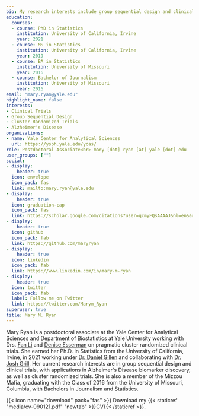 ```yaml
---
bio: My research interests include group sequential design and clinical trials, with applications in Alzheimer's Disease biomarker discovery, as well as cluster randomized trials.
education:
  courses:
  - course: PhD in Statistics
    institution: University of California, Irvine
    year: 2021
  - course: MS in Statistics
    institution: University of California, Irvine
    year: 2019
  - course: BA in Statistics
    institution: University of Missouri
    year: 2016
  - course: Bachelor of Journalism
    institution: University of Missouri
    year: 2016
email: "mary.ryan@yale.edu"
highlight_name: false
interests:
- Clinical Trials
- Group Sequential Design
- Cluster Randomized Trials
- Alzheimer's Disease
organizations:
- name: Yale Center for Analytical Sciences
  url: https://ysph.yale.edu/ycas/
role: Postdoctoral Associate<br> mary [dot] ryan [at] yale [dot] edu
user_groups: [""]
social:
- display:
    header: true
  icon: envelope
  icon_pack: fas
  link: mailto:mary.ryan@yale.edu
- display:
    header: true
  icon: graduation-cap
  icon_pack: fas
  link: https://scholar.google.com/citations?user=qcmyFQsAAAAJ&hl=en&authuser=1
- display:
    header: true
  icon: github
  icon_pack: fab
  link: https://github.com/maryryan
- display:
    header: true
  icon: linkedin
  icon_pack: fab
  link: https://www.linkedin.com/in/mary-m-ryan
- display:
    header: true
  icon: twitter
  icon_pack: fab
  label: Follow me on Twitter
  link: https://twitter.com/Marym_Ryan
superuser: true
title: Mary M. Ryan
---
```


Mary Ryan is a postdoctoral associate at the Yale Center for Analytical Sciences and Department of Biostatistics at Yale University working with Drs. [Fan Li](https://campuspress.yale.edu/fl426/) and [Denise Esserman](https://ysph.yale.edu/profile/denise_esserman/) on pragmatic cluster randomized clinical trials. She earned her Ph.D. in Statistics from the University of California, Irvine, in 2021 working under [Dr. Daniel Gillen](https://www.ics.uci.edu/~dgillen/) and collaborating with [Dr. Josh Grill](https://www.faculty.uci.edu/profile.cfm?faculty_id=6201). Her current research interests are in group sequential design and clinical trials, with applications in Alzheimer's Disease biomarker discovery, as well as cluster randomized trials. She is also a member of the Mizzou Mafia, graduating with the Class of 2016 from the University of Missouri, Columbia, with Bachelors in Journalism and Statistics.

{{< icon name="download" pack="fas" >}} Download my {{< staticref "media/cv-090121.pdf" "newtab" >}}CV{{< /staticref >}}.
